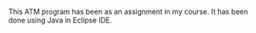 This ATM program has been as an assignment in my course. It has been done using Java in Eclipse IDE. 
